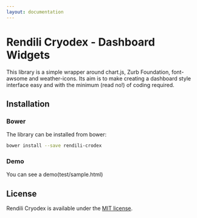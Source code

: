 ```yaml
---
layout: documentation
---
```


# Rendili Cryodex - Dashboard Widgets

This library is a simple wrapper around chart.js, Zurb Foundation, font-awsome and weather-icons. Its aim is to make creating a dashboard style interface easy and with the minimum  (read no!) of coding required.

## Installation

### Bower

The library can be installed from bower:

```bash
bower install --save rendili-crodex
```

### Demo

You can see a demo(test/sample.html) 

## License

Rendili Cryodex is available under the [MIT license](http://opensource.org/licenses/MIT). 
